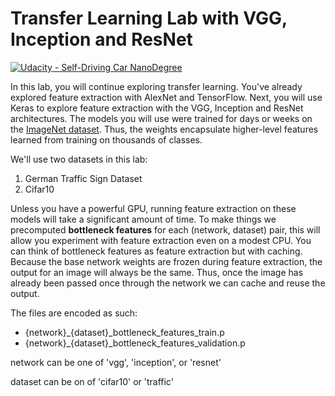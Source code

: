 # Transfer Learning Lab with VGG, Inception and ResNet
[![Udacity - Self-Driving Car NanoDegree](https://s3.amazonaws.com/udacity-sdc/github/shield-carnd.svg)](http://www.udacity.com/drive)

In this lab, you will continue exploring transfer learning. You've already explored feature extraction with AlexNet and TensorFlow. Next, you will use Keras to explore feature extraction with the VGG, Inception and ResNet architectures. The models you will use were trained for days or weeks on the [ImageNet dataset](http://www.image-net.org/). Thus, the weights encapsulate higher-level features learned from training on thousands of classes.

We'll use two datasets in this lab:

1. German Traffic Sign Dataset
2. Cifar10

Unless you have a powerful GPU, running feature extraction on these models will take a significant amount of time. To make things we precomputed **bottleneck features** for each (network, dataset) pair, this will allow you experiment with feature extraction even on a modest CPU. You can think of bottleneck features as feature extraction but with caching.  Because the base network weights are frozen during feature extraction, the output for an image will always be the same. Thus, once the image has already been passed once through the network we can cache and reuse the output.

The files are encoded as such:

- {network}_{dataset}_bottleneck_features_train.p
- {network}_{dataset}_bottleneck_features_validation.p

network can be one of 'vgg', 'inception', or 'resnet'

dataset can be on of 'cifar10' or 'traffic'

